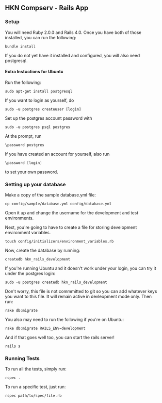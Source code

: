 ## HKN Compserv - Rails App

### Setup

You will need Ruby 2.0.0 and Rails 4.0. Once you have both of those installed, you can run the following:

    bundle install

If you do not yet have it installed and configured, you will also need postgresql.

#### Extra Instuctions for Ubuntu

Run the following:

    sudo apt-get install postgresql

If you want to login as yourself, do

    sudo -u postgres createuser [login]

Set up the postgres account password with

    sudo -u postgres psql postgres

At the prompt, run

    \password postgres

If you have created an account for yourself, also run

    \password [login]

to set your own password.

### Setting up your database

Make a copy of the sample database.yml file:

    cp config/sample/database.yml config/database.yml

Open it up and change the username for the development and test environments. 

Next, you're going to have to create a file for storing development environment variables.

    touch config/initializers/environment_variables.rb

Now, create the database by running:

    createdb hkn_rails_development

If you're running Ubuntu and it doesn't work under your login, you can try it under the postgres login:

    sudo -u postgres createdb hkn_rails_development

Don't worry, this file is not commmitted to git so you can add whatever keys you want to this file. It will remain active in devleopment mode only. Then run:

    rake db:migrate

You also may need to run the following if you're on Ubuntu:

    rake db:migrate RAILS_ENV=development

And if that goes well too, you can start the rails server!

    rails s

### Running Tests

To run all the tests, simply run:

    rspec .

To run a specific test, just run:

    rspec path/to/spec/file.rb
